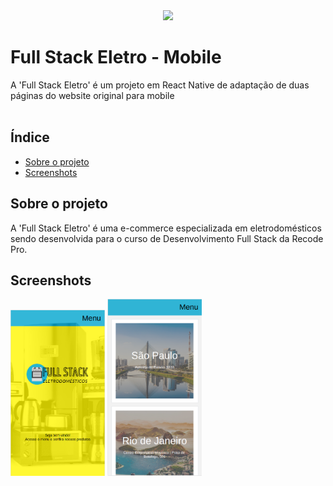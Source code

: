 <div align="center"><img src="http://img.shields.io/static/v1?label=STATUS&message=FINALIZADO&color=green&style=for-the-badge"></div>

# Full Stack Eletro - Mobile
A 'Full Stack Eletro' é um projeto em React Native de adaptação de duas páginas do website original para mobile <br> <br>


## Índice
* [Sobre o projeto](#sobre-o-projeto)
* [Screenshots](#screenshots)

## Sobre o projeto
A 'Full Stack Eletro' é uma e-commerce especializada em eletrodomésticos sendo desenvolvida para o curso de Desenvolvimento Full Stack da Recode Pro.<br>


## Screenshots
<img width="30%" src="./screenshots/screenshot-telainicial.png">
<img width="30%" src="./screenshots/screenshot-lojas.png">
	
